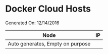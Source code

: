 # Docker Cloud Hosts
Generated On: 12/14/2016

| Node | IP |
|---|---|
| Auto generates, Empty on purpose |
